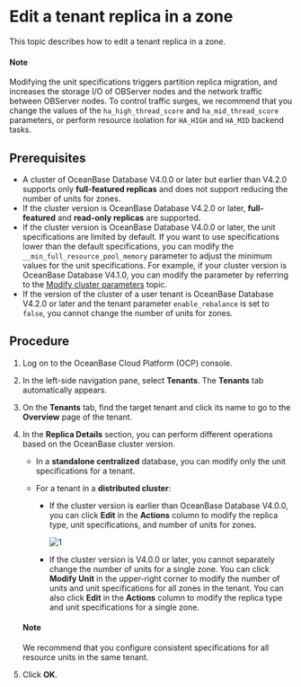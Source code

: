 # Edit a tenant replica in a zone

This topic describes how to edit a tenant replica in a zone.

<main id="notice" type='explain'>
<h4>Note</h4>
<p>Modifying the unit specifications triggers partition replica migration, and increases the storage I/O of OBServer nodes and the network traffic between OBServer nodes. To control traffic surges, we recommend that you change the values of the <code>ha_high_thread_score</code> and <code>ha_mid_thread_score</code> parameters, or perform resource isolation for <code>HA_HIGH</code> and <code>HA_MID</code> backend tasks. </p>
</main>

## Prerequisites

* A cluster of OceanBase Database V4.0.0 or later but earlier than V4.2.0 supports only **full-featured replicas** and does not support reducing the number of units for zones.
* If the cluster version is OceanBase Database V4.2.0 or later, **full-featured** and **read-only replicas** are supported.
* If the cluster version is OceanBase Database V4.0.0 or later, the unit specifications are limited by default. If you want to use specifications lower than the default specifications, you can modify the <code>__min_full_resource_pool_memory</code> parameter to adjust the minimum values for the unit specifications. For example, if your cluster version is OceanBase Database V4.1.0, you can modify the parameter by referring to the  <a href="https://www.oceanbase.com/docs/common-oceanbase-database-cn-10000000001697240">Modify cluster parameters</a> topic.
* If the version of the cluster of a user tenant is OceanBase Database V4.2.0 or later and the tenant parameter <code>enable_rebalance</code> is set to <code>false</code>, you cannot change the number of units for zones.

## Procedure

1. Log on to the OceanBase Cloud Platform (OCP) console.

2. In the left-side navigation pane, select **Tenants**. The **Tenants** tab automatically appears.

3. On the **Tenants** tab, find the target tenant and click its name to go to the **Overview** page of the tenant.

4. In the **Replica Details** section, you can perform different operations based on the OceanBase cluster version.

   * In a **standalone centralized** database, you can modify only the unit specifications for a tenant.

   * For a tenant in a **distributed cluster**:

      * If the cluster version is earlier than OceanBase Database V4.0.0, you can click **Edit** in the **Actions** column to modify the replica type, unit specifications, and number of units for zones.

         ![1](https://obbusiness-private.oss-cn-shanghai.aliyuncs.com/doc/img/ocp/430/replica-details.png)

      * If the cluster version is V4.0.0 or later, you cannot separately change the number of units for a single zone. You can click **Modify Unit** in the upper-right corner to modify the number of units and unit specifications for all zones in the tenant. You can also click **Edit** in the **Actions** column to modify the replica type and unit specifications for a single zone.

    <main id="notice" type='explain'>
    <h4>Note</h4>
    <p>We recommend that you configure consistent specifications for all resource units in the same tenant. </p>
    </main>

5. Click **OK**.
